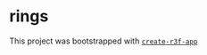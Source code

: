 # rings

This project was bootstrapped with [`create-r3f-app`](https://github.com/utsuboco/create-r3f-app)